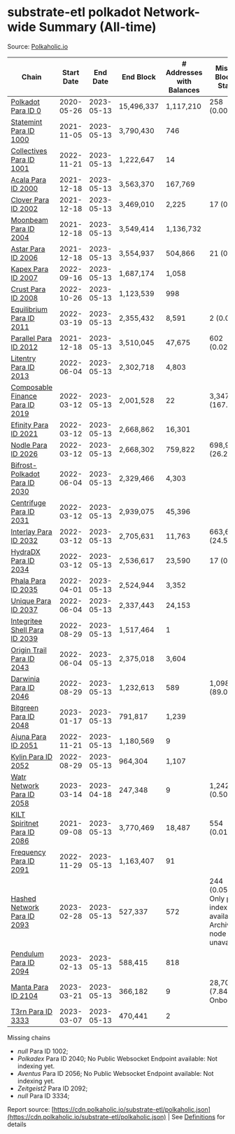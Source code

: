 # substrate-etl polkadot Network-wide Summary (All-time)

Source: [Polkaholic.io](https://polkaholic.io)


| Chain            | Start Date | End Date | End Block | # Addresses with Balances | Missing Blocks / Status |
| ---------------- | ---------- | ---------| --------- | ------------------------- | ----------------------- |
| [Polkadot Para ID 0](/polkadot/0-polkadot) | 2020-05-26 | 2023-05-13 | 15,496,337 |  1,117,210 | 258 (0.00%)  |
| [Statemint Para ID 1000](/polkadot/1000-statemint) | 2021-11-05 | 2023-05-13 | 3,790,430 |  746 |    |
| [Collectives Para ID 1001](/polkadot/1001-collectives) | 2022-11-21 | 2023-05-13 | 1,222,647 |  14 |    |
| [Acala Para ID 2000](/polkadot/2000-acala) | 2021-12-18 | 2023-05-13 | 3,563,370 |  167,769 |    |
| [Clover Para ID 2002](/polkadot/2002-clover) | 2021-12-18 | 2023-05-13 | 3,469,010 |  2,225 | 17 (0.00%)  |
| [Moonbeam Para ID 2004](/polkadot/2004-moonbeam) | 2021-12-18 | 2023-05-13 | 3,549,414 |  1,136,732 |    |
| [Astar Para ID 2006](/polkadot/2006-astar) | 2021-12-18 | 2023-05-13 | 3,554,937 |  504,866 | 21 (0.00%)  |
| [Kapex Para ID 2007](/polkadot/2007-kapex) | 2022-09-16 | 2023-05-13 | 1,687,174 |  1,058 |    |
| [Crust Para ID 2008](/polkadot/2008-crust) | 2022-10-26 | 2023-05-13 | 1,123,539 |  998 |    |
| [Equilibrium Para ID 2011](/polkadot/2011-equilibrium) | 2022-03-19 | 2023-05-13 | 2,355,432 |  8,591 | 2 (0.00%)  |
| [Parallel Para ID 2012](/polkadot/2012-parallel) | 2021-12-18 | 2023-05-13 | 3,510,045 |  47,675 | 602 (0.02%)  |
| [Litentry Para ID 2013](/polkadot/2013-litentry) | 2022-06-04 | 2023-05-13 | 2,302,718 |  4,803 |    |
| [Composable Finance Para ID 2019](/polkadot/2019-composable) | 2022-03-12 | 2023-05-13 | 2,001,528 |  22 | 3,347,967 (167.27%)  |
| [Efinity Para ID 2021](/polkadot/2021-efinity) | 2022-03-12 | 2023-05-13 | 2,668,862 |  16,301 |    |
| [Nodle Para ID 2026](/polkadot/2026-nodle) | 2022-03-12 | 2023-05-13 | 2,668,302 |  759,822 | 698,978 (26.20%)  |
| [Bifrost-Polkadot Para ID 2030](/polkadot/2030-bifrost-dot) | 2022-06-04 | 2023-05-13 | 2,329,466 |  4,303 |    |
| [Centrifuge Para ID 2031](/polkadot/2031-centrifuge) | 2022-03-12 | 2023-05-13 | 2,939,075 |  45,396 |    |
| [Interlay Para ID 2032](/polkadot/2032-interlay) | 2022-03-12 | 2023-05-13 | 2,705,631 |  11,763 | 663,696 (24.53%)  |
| [HydraDX Para ID 2034](/polkadot/2034-hydradx) | 2022-03-12 | 2023-05-13 | 2,536,617 |  23,590 | 17 (0.00%)  |
| [Phala Para ID 2035](/polkadot/2035-phala) | 2022-04-01 | 2023-05-13 | 2,524,944 |  3,352 |    |
| [Unique Para ID 2037](/polkadot/2037-unique) | 2022-06-04 | 2023-05-13 | 2,337,443 |  24,153 |    |
| [Integritee Shell Para ID 2039](/polkadot/2039-integritee-shell) | 2022-08-29 | 2023-05-13 | 1,517,464 |  1 |    |
| [Origin Trail Para ID 2043](/polkadot/2043-origintrail) | 2022-06-04 | 2023-05-13 | 2,375,018 |  3,604 |    |
| [Darwinia Para ID 2046](/polkadot/2046-darwinia) | 2022-08-29 | 2023-05-13 | 1,232,613 |  589 | 1,098,047 (89.08%)  |
| [Bitgreen Para ID 2048](/polkadot/2048-bitgreen) | 2023-01-17 | 2023-05-13 | 791,817 |  1,239 |    |
| [Ajuna Para ID 2051](/polkadot/2051-ajuna) | 2022-11-21 | 2023-05-13 | 1,180,569 |  9 |    |
| [Kylin Para ID 2052](/polkadot/2052-kylin) | 2022-08-29 | 2023-05-13 | 964,304 |  1,107 |    |
| [Watr Network Para ID 2058](/polkadot/2058-watr) | 2023-03-14 | 2023-04-18 | 247,348 |  9 | 1,242 (0.50%)  |
| [KILT Spiritnet Para ID 2086](/polkadot/2086-kilt) | 2021-09-08 | 2023-05-13 | 3,770,469 |  18,487 | 554 (0.01%)  |
| [Frequency Para ID 2091](/polkadot/2091-frequency) | 2022-11-29 | 2023-05-13 | 1,163,407 |  91 |    |
| [Hashed Network Para ID 2093](/polkadot/2093-hashed) | 2023-02-28 | 2023-05-13 | 527,337 |  572 | 244 (0.05%) Only partial index available: Archive node unavailable |
| [Pendulum Para ID 2094](/polkadot/2094-pendulum) | 2023-02-13 | 2023-05-13 | 588,415 |  818 |    |
| [Manta Para ID 2104](/polkadot/2104-manta) | 2023-03-21 | 2023-05-13 | 366,182 |  9 | 28,703 (7.84%) Onboarding |
| [T3rn Para ID 3333](/polkadot/3333-t3rn) | 2023-03-07 | 2023-05-13 | 470,441 |  2 |    |

Missing chains


* *null* Para ID 1002; 
* *Polkadex* Para ID 2040; No Public Websocket Endpoint available: Not indexing yet.
* *Aventus* Para ID 2056; No Public Websocket Endpoint available: Not indexing yet.
* *Zeitgeist2* Para ID 2092; 
* *null* Para ID 3334; 

Report source: [https://cdn.polkaholic.io/substrate-etl/polkaholic.json](https://cdn.polkaholic.io/substrate-etl/polkaholic.json) | See [Definitions](/DEFINITIONS.md) for details
